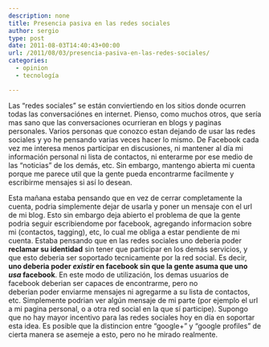 ```yaml
---
description: none
title: Presencia pasiva en las redes sociales
author: sergio
type: post
date: 2011-08-03T14:40:43+00:00
url: /2011/08/03/presencia-pasiva-en-las-redes-sociales/
categories:
  - opinion
  - tecnología

---
```

Las &#8220;redes sociales&#8221; se están conviertiendo en los sitios donde ocurren todas las conversaciónes en internet. Pienso, como muchos otros, que sería mas sano que las conversaciones ocurrieran en blogs y paginas personales. Varios personas que conozco estan dejando de usar las redes sociales y yo he pensando varias veces hacer lo mismo. De Facebook cada vez me interesa menos participar en discusiones, ni mantener al día mi información personal ni lista de contactos, ni enterarme por ese medio de las &#8220;noticias&#8221; de los demás, etc. Sin embargo, mantengo abierta mi cuenta porque me parece util que la gente pueda encontrarme facilmente y escribirme mensajes si así lo desean.

Esta mañana estaba pensando que en vez de cerrar completamente la cuenta, podria simplemente dejar de usarla y poner un mensaje con el url de mi blog. Esto sin embargo deja abierto el problema de que la gente podria seguir escribiendome por facebook, agregando informacion sobre mi (contactos, tagging), etc, lo cual me obliga a estar pendiente de mi cuenta. Estaba pensando que en las redes sociales uno deberia poder **reclamar su identidad** sin tener que participar en los demás servicios, y que esto deberia ser soportado tecnicamente por la red social. Es decir, **uno deberia poder _existir_ en facebook sin que la gente asuma que uno _usa_ facebook**. En este modo de utilización, los demas usuarios de facebook deberian ser capaces de encontrarme, pero no deberian poder enviarme mensajes ni agregarme a su lista de contactos, etc. Simplemente podrian ver algún mensaje de mi parte (por ejemplo el url a mi pagina personal, o a otra red social en la que sí participe). Supongo que no hay mayor incentivo para las redes sociales hoy en día en soportar esta idea. Es posible que la distincion entre &#8220;google+&#8221; y &#8220;google profiles&#8221; de cierta manera se asemeje a esto, pero no he mirado realmente.
